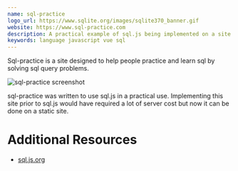 ```yaml
---
name: sql-practice
logo_url: https://www.sqlite.org/images/sqlite370_banner.gif
website: https://www.sql-practice.com
description: A practical example of sql.js being implemented on a site.
keywords: language javascript vue sql
---
```


Sql-practice is a site designed to help people practice and learn sql by solving sql query problems.

![sql-practice screenshot](https://i.imgur.com/YOCFVxd.png)

sql-practice was written to use sql.js in a practical use. Implementing this site prior to sql.js would have required a lot of server cost but now it can be done on a static site.

# Additional Resources

- [sql.js.org](https://sql.js.org)
